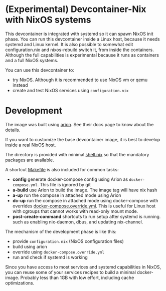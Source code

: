 # (Experimental) Devcontainer-Nix with NixOS systems

This devcontainer is integrated with systemd so it can spawn NixOS init phase.
You can run this devcontainer inside a Linux host, because it needs systemd and Linux kernel.
It is also possible to somewhat edit configuration.nix and nixos-rebuild switch it, from inside the containers.
Although the full capabilities is experimental because it runs as containers and a full NixOS systems.

You can use this devcontainer to:
- try NixOS. Although it is recommended to use NixOS vm or qemu instead
- create and test NixOS services using `configuration.nix`

# Development

The image was built using [arion](https://github.com/hercules-ci/arion). See their docs page to know about the details.

If you want to customize the base devcontainer image, it is best to develop inside a real NixOS host.

The directory is provided with minimal [shell.nix](shell.nix) so that the mandatory packages are available.

A shortcut [Makefile](Makefile) is also included for common tasks:

- **config** generate docker-compose config using Arion as `docker-compose.yml`. This file is ignored by git
- **a-build** use Arion to build the image. The image tag will have nix hash
- **a-up** run the compose in attached mode using Arion
- **dc-up** run the compose in attached mode using docker-compose with overrides [docker-compose.override.yml](docker-compose.override.yml). This is useful for Linux host with cgroups that cannot works with read-only mount mode.
- **post-create-command** shortcuts to run setup after systemd is running. such as enabling nix-daemon, dbus, and updating nix-channel.

The mechanism of the development phase is like this:

- provide `configuration.nix` (NixOS configuration files)
- build using arion
- override using `docker-compose.override.yml`
- run and check if systemd is working

Since you have access to most services and systemd capabilities in NixOS, you can reuse some of your services recipes to build a minimal docker-image. Probably less than 1GB with low effort, including cache optimizations.